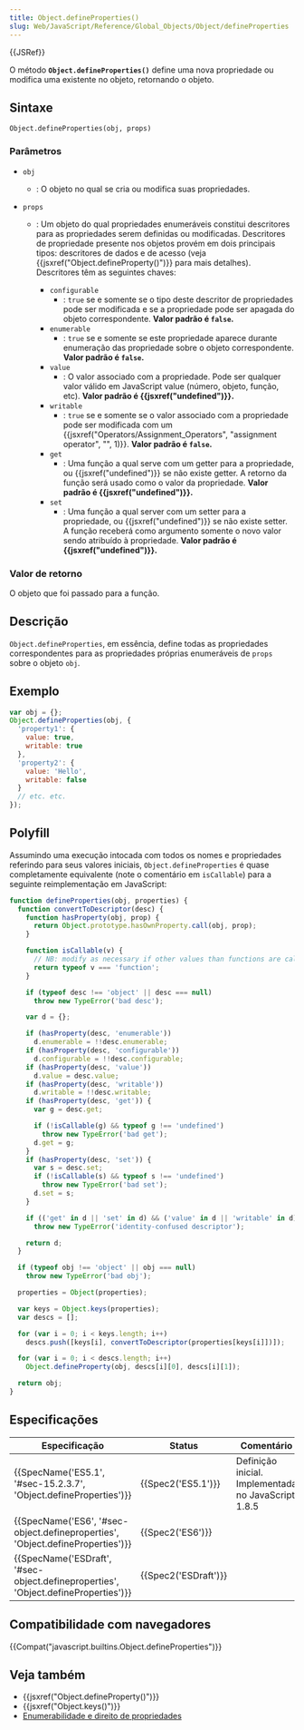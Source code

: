 ```yaml
---
title: Object.defineProperties()
slug: Web/JavaScript/Reference/Global_Objects/Object/defineProperties
---
```


{{JSRef}}

O método **`Object.defineProperties()`** define uma nova propriedade ou modifica uma existente no objeto, retornando o objeto.

## Sintaxe

```
Object.defineProperties(obj, props)
```

### Parâmetros

- `obj`
  - : O objeto no qual se cria ou modifica suas propriedades.
- `props`

  - : Um objeto do qual propriedades enumeráveis constitui descritores para as propriedades serem definidas ou modificadas. Descritores de propriedade presente nos objetos provém em dois principais tipos: descritores de dados e de acesso (veja {{jsxref("Object.defineProperty()")}} para mais detalhes). Descritores têm as seguintes chaves:

    - `configurable`
      - : `true` se e somente se o tipo deste descritor de propriedades pode ser modificada e se a propriedade pode ser apagada do objeto correspondente.
        **Valor padrão é `false`.**
    - `enumerable`
      - : `true` se e somente se este propriedade aparece durante enumeração das propriedade sobre o objeto correspondente.
        **Valor padrão é `false`.**
    - `value`
      - : O valor associado com a propriedade. Pode ser qualquer valor válido em JavaScript value (número, objeto, função, etc).
        **Valor padrão é {{jsxref("undefined")}}.**
    - `writable`
      - : `true` se e somente se o valor associado com a propriedade pode ser modificada com um {{jsxref("Operators/Assignment_Operators", "assignment operator", "", 1)}}.
        **Valor padrão é `false`.**
    - `get`
      - : Uma função a qual serve com um getter para a propriedade, ou {{jsxref("undefined")}} se não existe getter. A retorno da função será usado como o valor da propriedade.
        **Valor padrão é {{jsxref("undefined")}}.**
    - `set`
      - : Uma função a qual server com um setter para a propriedade, ou {{jsxref("undefined")}} se não existe setter. A função receberá como argumento somente o novo valor sendo atribuído à propriedade.
        **Valor padrão é {{jsxref("undefined")}}.**

### Valor de retorno

O objeto que foi passado para a função.

## Descrição

`Object.defineProperties`, em essência, define todas as propriedades correspondentes para as propriedades próprias enumeráveis de `props` sobre o objeto `obj`.

## Exemplo

```js
var obj = {};
Object.defineProperties(obj, {
  'property1': {
    value: true,
    writable: true
  },
  'property2': {
    value: 'Hello',
    writable: false
  }
  // etc. etc.
});
```

## Polyfill

Assumindo uma execução intocada com todos os nomes e propriedades referindo para seus valores iniciais, `Object.defineProperties` é quase completamente equivalente (note o comentário em `isCallable`) para a seguinte reimplementação em JavaScript:

```js
function defineProperties(obj, properties) {
  function convertToDescriptor(desc) {
    function hasProperty(obj, prop) {
      return Object.prototype.hasOwnProperty.call(obj, prop);
    }

    function isCallable(v) {
      // NB: modify as necessary if other values than functions are callable.
      return typeof v === 'function';
    }

    if (typeof desc !== 'object' || desc === null)
      throw new TypeError('bad desc');

    var d = {};

    if (hasProperty(desc, 'enumerable'))
      d.enumerable = !!desc.enumerable;
    if (hasProperty(desc, 'configurable'))
      d.configurable = !!desc.configurable;
    if (hasProperty(desc, 'value'))
      d.value = desc.value;
    if (hasProperty(desc, 'writable'))
      d.writable = !!desc.writable;
    if (hasProperty(desc, 'get')) {
      var g = desc.get;

      if (!isCallable(g) && typeof g !== 'undefined')
        throw new TypeError('bad get');
      d.get = g;
    }
    if (hasProperty(desc, 'set')) {
      var s = desc.set;
      if (!isCallable(s) && typeof s !== 'undefined')
        throw new TypeError('bad set');
      d.set = s;
    }

    if (('get' in d || 'set' in d) && ('value' in d || 'writable' in d))
      throw new TypeError('identity-confused descriptor');

    return d;
  }

  if (typeof obj !== 'object' || obj === null)
    throw new TypeError('bad obj');

  properties = Object(properties);

  var keys = Object.keys(properties);
  var descs = [];

  for (var i = 0; i < keys.length; i++)
    descs.push([keys[i], convertToDescriptor(properties[keys[i]])]);

  for (var i = 0; i < descs.length; i++)
    Object.defineProperty(obj, descs[i][0], descs[i][1]);

  return obj;
}
```

## Especificações

| Especificação                                                                                                | Status                       | Comentário                                          |
| ------------------------------------------------------------------------------------------------------------ | ---------------------------- | --------------------------------------------------- |
| {{SpecName('ES5.1', '#sec-15.2.3.7', 'Object.defineProperties')}}                     | {{Spec2('ES5.1')}}     | Definição inicial. Implementada no JavaScript 1.8.5 |
| {{SpecName('ES6', '#sec-object.defineproperties', 'Object.defineProperties')}}     | {{Spec2('ES6')}}         |                                                     |
| {{SpecName('ESDraft', '#sec-object.defineproperties', 'Object.defineProperties')}} | {{Spec2('ESDraft')}} |                                                     |

## Compatibilidade com navegadores

{{Compat("javascript.builtins.Object.defineProperties")}}

## Veja também

- {{jsxref("Object.defineProperty()")}}
- {{jsxref("Object.keys()")}}
- [Enumerabilidade e direito de propriedades](/pt-BR/docs/Enumerability_and_ownership_of_properties)
